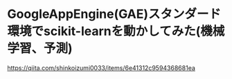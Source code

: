 # GoogleAppEngine(GAE)スタンダード環境でscikit-learnを動かしてみた(機械学習、予測)
https://qiita.com/shinkoizumi0033/items/6e41312c9594368681ea

